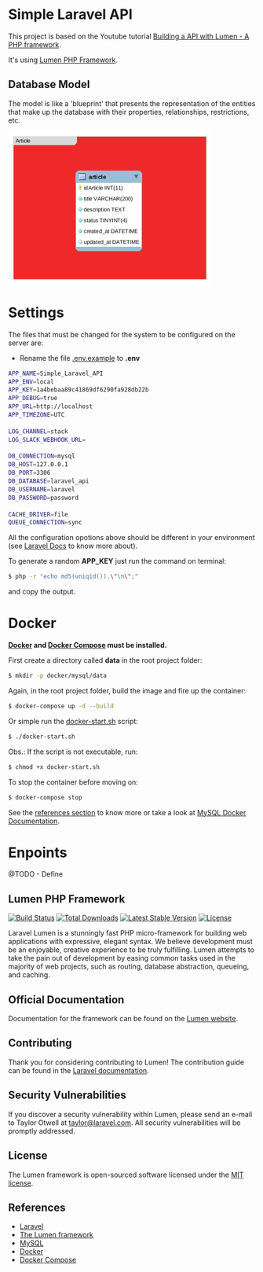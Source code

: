 # Simple Laravel API

This project is based on the Youtube tutorial [Building a API with Lumen - A PHP framework](https://www.youtube.com/watch?v=6Oxfb_HNY0U).

It's using [Lumen PHP Framework](https://lumen.laravel.com/).

## Database Model

The model is like a 'blueprint' that presents the representation of the entities that make up the database with their properties, relationships, restrictions, etc.

![](DB_MODEL_LARAVEL_API.png)

# Settings

The files that must be changed for the system to be configured on the server are:

- Rename the file [.env.example](https://github.com/julianomacielferreira/laravel-api/blob/main/.env.example) to **.env**

```bash
APP_NAME=Simple_Laravel_API
APP_ENV=local
APP_KEY=1a4bebaa89c41869df6290fa928db22b
APP_DEBUG=true
APP_URL=http://localhost
APP_TIMEZONE=UTC

LOG_CHANNEL=stack
LOG_SLACK_WEBHOOK_URL=

DB_CONNECTION=mysql
DB_HOST=127.0.0.1
DB_PORT=3306
DB_DATABASE=laravel_api
DB_USERNAME=laravel
DB_PASSWORD=password

CACHE_DRIVER=file
QUEUE_CONNECTION=sync
```

All the configuration opotions above should be different in your environment (see [Laravel Docs](https://lumen.laravel.com/docs/8.x) to know more about).

To generate a random **APP_KEY** just run the command on terminal:

```bash
$ php -r "echo md5(uniqid()).\"\n\";"
```

and copy the output.

# Docker

**[Docker](https://docs.docker.com/install/) and [Docker Compose](https://docs.docker.com/compose/install/) must be installed.**

First create a directory called **data** in the root project folder:

```bash
$ mkdir -p docker/mysql/data
```

Again, in the root project folder, build the image and fire up the container:

```bash
$ docker-compose up -d --build
```

Or simple run the [docker-start.sh](https://github.com/julianomacielferreira/laravel-api/blob/main/docker-start.sh) script:

```bash
$ ./docker-start.sh
```

Obs.: If the script is not executable, run:

```bash
$ chmod +x docker-start.sh
```

To stop the container before moving on:

```bash
$ docker-compose stop
```

See the [references section](#references) to know more or take a look at [MySQL Docker Documentation](https://docs.docker.com/samples/library/mysql/).

# Enpoints

@TODO - Define

## Lumen PHP Framework

[![Build Status](https://travis-ci.org/laravel/lumen-framework.svg)](https://travis-ci.org/laravel/lumen-framework)
[![Total Downloads](https://poser.pugx.org/laravel/lumen-framework/d/total.svg)](https://packagist.org/packages/laravel/lumen-framework)
[![Latest Stable Version](https://poser.pugx.org/laravel/lumen-framework/v/stable.svg)](https://packagist.org/packages/laravel/lumen-framework)
[![License](https://poser.pugx.org/laravel/lumen-framework/license.svg)](https://packagist.org/packages/laravel/lumen-framework)

Laravel Lumen is a stunningly fast PHP micro-framework for building web applications with expressive, elegant syntax. We believe development must be an enjoyable, creative experience to be truly fulfilling. Lumen attempts to take the pain out of development by easing common tasks used in the majority of web projects, such as routing, database abstraction, queueing, and caching.

## Official Documentation

Documentation for the framework can be found on the [Lumen website](https://lumen.laravel.com/docs).

## Contributing

Thank you for considering contributing to Lumen! The contribution guide can be found in the [Laravel documentation](https://laravel.com/docs/contributions).

## Security Vulnerabilities

If you discover a security vulnerability within Lumen, please send an e-mail to Taylor Otwell at taylor@laravel.com. All security vulnerabilities will be promptly addressed.

## License

The Lumen framework is open-sourced software licensed under the [MIT license](https://opensource.org/licenses/MIT).

## References

- [Laravel](https://laravel.com/)
- [The Lumen framework](https://lumen.laravel.com/)
- [MySQL](https://mysql.com)
- [Docker](https://www.docker.com/)
- [Docker Compose](https://docs.docker.com/compose/install/)